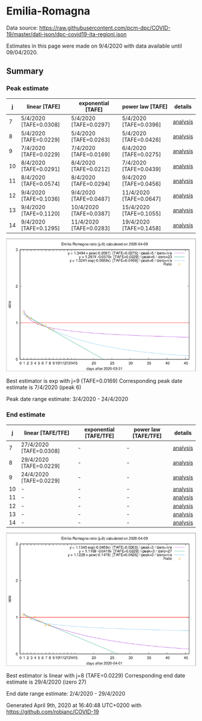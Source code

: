 # Emilia-Romagna


Data source: https://raw.githubusercontent.com/pcm-dpc/COVID-19/master/dati-json/dpc-covid19-ita-regioni.json

Estimates in this page were made on 9/4/2020 with data available until 09/04/2020.


## Summary 

### Peak estimate 
|j|linear [TAFE]|exponential [TAFE]|power law [TAFE]|details|
|---|----|-----------|---------|-------|
|7|5/4/2020 [TAFE=0.0308]|5/4/2020 [TAFE=0.0297]|5/4/2020 [TAFE=0.0396]|[analysis](COVID-19_emilia-romagna_j7_2020-04-09.md)|
|8|5/4/2020 [TAFE=0.0229]|5/4/2020 [TAFE=0.0263]|5/4/2020 [TAFE=0.0426]|[analysis](COVID-19_emilia-romagna_j8_2020-04-09.md)|
|9|7/4/2020 [TAFE=0.0229]|7/4/2020 [TAFE=0.0169]|6/4/2020 [TAFE=0.0275]|[analysis](COVID-19_emilia-romagna_j9_2020-04-09.md)|
|10|8/4/2020 [TAFE=0.0291]|8/4/2020 [TAFE=0.0212]|7/4/2020 [TAFE=0.0439]|[analysis](COVID-19_emilia-romagna_j10_2020-04-09.md)|
|11|8/4/2020 [TAFE=0.0574]|8/4/2020 [TAFE=0.0294]|9/4/2020 [TAFE=0.0456]|[analysis](COVID-19_emilia-romagna_j11_2020-04-09.md)|
|12|9/4/2020 [TAFE=0.1036]|9/4/2020 [TAFE=0.0487]|11/4/2020 [TAFE=0.0647]|[analysis](COVID-19_emilia-romagna_j12_2020-04-09.md)|
|13|9/4/2020 [TAFE=0.1120]|10/4/2020 [TAFE=0.0387]|15/4/2020 [TAFE=0.1055]|[analysis](COVID-19_emilia-romagna_j13_2020-04-09.md)|
|14|9/4/2020 [TAFE=0.1295]|11/4/2020 [TAFE=0.0283]|19/4/2020 [TAFE=0.1458]|[analysis](COVID-19_emilia-romagna_j14_2020-04-09.md)|

![best peak estimate](COVID-19_emilia-romagna_j9_2020-04-09.png)

Best estimator is exp with j=9 (TAFE=0.0169)
Corresponding peak date estimate is 7/4/2020 (ipeak 6)


Peak date range estimate: 3/4/2020 - 24/4/2020

### End estimate 
|j|linear [TAFE/TFE]|exponential [TAFE/TFE]|power law [TAFE/TFE]|details|
|---|----|-----------|---------|-------|
|7|27/4/2020 [TAFE=0.0308]|-|-|[analysis](COVID-19_emilia-romagna_j7_2020-04-09.md)|
|8|29/4/2020 [TAFE=0.0229]|-|-|[analysis](COVID-19_emilia-romagna_j8_2020-04-09.md)|
|9|24/4/2020 [TAFE=0.0229]|-|-|[analysis](COVID-19_emilia-romagna_j9_2020-04-09.md)|
|10|-|-|-|[analysis](COVID-19_emilia-romagna_j10_2020-04-09.md)|
|11|-|-|-|[analysis](COVID-19_emilia-romagna_j11_2020-04-09.md)|
|12|-|-|-|[analysis](COVID-19_emilia-romagna_j12_2020-04-09.md)|
|13|-|-|-|[analysis](COVID-19_emilia-romagna_j13_2020-04-09.md)|
|14|-|-|-|[analysis](COVID-19_emilia-romagna_j14_2020-04-09.md)|

![best zero estimate](COVID-19_emilia-romagna_j8_2020-04-09.png)

Best estimator is linear with j=8 (TAFE=0.0229)
Corresponding end date estimate is 29/4/2020 (izero 27)


End date range estimate: 2/4/2020 - 29/4/2020

Generated April 9th, 2020 at 16:40:48 UTC+0200 with https://github.com/robianc/COVID-19
